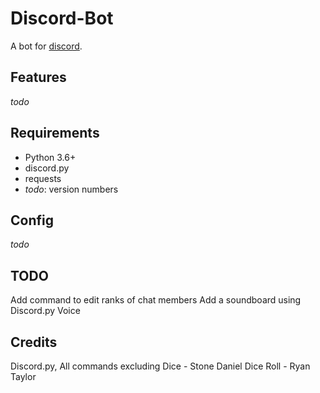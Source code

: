 # Discord-Bot
A bot for [discord](https://discordapp.com/).

## Features
*todo*

## Requirements
* Python 3.6+
* discord.py
* requests
* *todo*: version numbers

## Config
*todo*

## TODO
Add command to edit ranks of chat members
Add a soundboard using Discord.py Voice

## Credits
Discord.py, All commands excluding Dice - Stone Daniel
Dice Roll - Ryan Taylor

